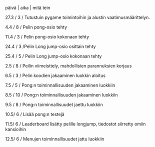 päivä | aika | mitä tein

27.3    /   3   / Tutustuin pygame toimintoihin ja alustin vaatimusmäärittelyn.

4.4     /   8   / Pelin pong-osio tehty

11.4   /    3   / Pelin pong-osio kokonaan tehty

24.4  /    3    /Pelin Long jump-osio osittain tehty

25.4  /    5    / Pelin Long jump-osio kokonaan tehty

2.5  /     8    / Peilin viimeisttely, mahdollisien parannuksien korjaus

6.5 /     3    / Pelin koodien jakaaminen luokkin aloitus

7.5 /     5   /  Pong:n toiminnallisuuden jakaaminen luokkiin

8.5  /   10  / Pong:n toiminnallisuuden jakaaminen luokkiin

9.5 / 8  / Pong:n toiminnallisuudet jaettu luokkiin

10.5/   6 / Lisää pong:n testejä

11.5/   6   / Leaderboard lisätty pelille longjump, tiedostot siirretty omiin kansioihin

12.5/  6  / Menujen toiminnallisuudet jattu luokkiin
